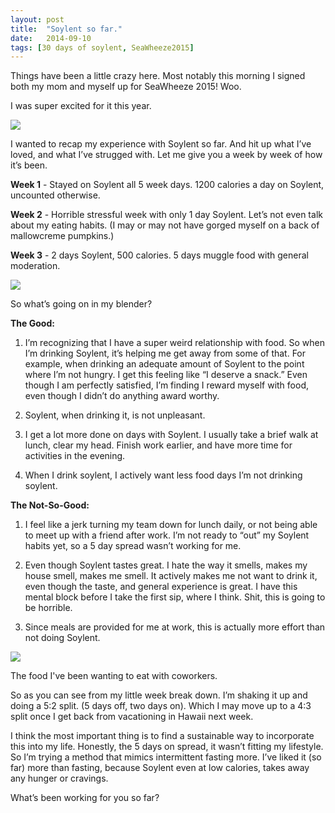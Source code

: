 ```yaml
---
layout: post
title:  "Soylent so far."
date:   2014-09-10
tags: [30 days of soylent, SeaWheeze2015]
---
```


Things have been a little crazy here. Most notably this morning I signed both my mom and myself up for SeaWheeze 2015! Woo.

I was super excited for it this year.

![](https://lh5.googleusercontent.com/4WtimBfywF1VYbcARzGbXxdfiaif8Z0co0A3F0704Qk=w894-h205-no)

I wanted to recap my experience with Soylent so far. And hit up what I’ve loved, and what I’ve strugged with. Let me give you a week by week of how it’s been.

**Week 1** - Stayed on Soylent all 5 week days. 1200 calories a day on Soylent, uncounted otherwise.

**Week 2** - Horrible stressful week with only 1 day Soylent. Let’s not even talk about my eating habits. (I may or may not have gorged myself on a back of mallowcreme pumpkins.)

**Week 3** - 2 days Soylent, 500 calories. 5 days muggle food with general moderation.  

![](https://lh6.googleusercontent.com/-ZU9U9bjti_M/U-zkJH1cDUI/AAAAAAAAIEI/DCMplJYmIRw/w429-h416-no/IMG_2756.JPG)

So what’s going on in my blender?

**The Good:**  
1) I’m recognizing that I have a super weird relationship with food. So when I’m drinking Soylent, it’s helping me get away from some of that. For example, when drinking an adequate amount of Soylent to the point where I’m not hungry. I get this feeling like “I deserve a snack.” Even though I am perfectly satisfied, I’m finding I reward myself with food, even though I didn’t do anything award worthy.

2) Soylent, when drinking it, is not unpleasant.

3) I get a lot more done on days with Soylent. I usually take a brief walk at lunch, clear my head. Finish work earlier, and have more time for activities in the evening.

4) When I drink soylent, I actively want less food days I’m not drinking soylent.  

**The Not-So-Good:**  
1) I feel like a jerk turning my team down for lunch daily, or not being able to meet up with a friend after work. I’m not ready to “out” my Soylent habits yet, so a 5 day spread wasn’t working for me.

2) Even though Soylent tastes great. I hate the way it smells, makes my house smell, makes me smell. It actively makes me not want to drink it, even though the taste, and general experience is great. I have this mental block before I take the first sip, where I think. Shit, this is going to be horrible.

3) Since meals are provided for me at work, this is actually more effort than not doing Soylent.


![](https://lh6.googleusercontent.com/-uan3B8_4bp4/VAU1KjXdEkI/AAAAAAAAID4/FsGt0Lpv8Vs/w963-h716-no/IMG_3009.JPG)

The food I've been wanting to eat with coworkers.

So as you can see from my little week break down. I’m shaking it up and doing a 5:2 split. (5 days off, two days on). Which I may move up to a 4:3 split once I get back from vacationing in Hawaii next week. 

I think the most important thing is to find a sustainable way to incorporate this into my life. Honestly, the 5 days on spread, it wasn’t fitting my lifestyle. So I’m trying a method that mimics intermittent fasting more. I’ve liked it (so far) more than fasting, because Soylent even at low calories, takes away any hunger or cravings.

What’s been working for you so far?